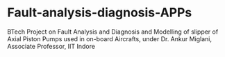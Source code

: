 # Fault-analysis-diagnosis-APPs
BTech Project on Fault Analysis and Diagnosis and Modelling of slipper of Axial Piston Pumps used in on-board Aircrafts, under Dr. Ankur Miglani, Associate Professor, IIT Indore

